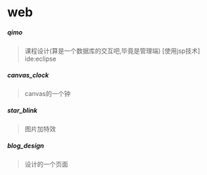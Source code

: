 # web

##### qimo
> 课程设计(算是一个数据库的交互吧,毕竟是管理端) [使用jsp技术]   ide:eclipse

##### canvas_clock
> canvas的一个钟

##### star_blink
> 图片加特效

##### blog_design
> 设计的一个页面

